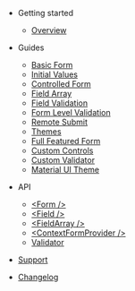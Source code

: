 * Getting started

  * [Overview](README.md)

* Guides

  * [Basic Form](guides/basic-form.md)
  * [Initial Values](guides/initial-values.md)
  * [Controlled Form](guides/controlled-form.md)
  * [Field Array](guides/field-arrays.md)
  * [Field Validation](guides/field-validation.md)
  * [Form Level Validation](guides/form-level-validation.md)
  * [Remote Submit](guides/remote-submit.md)
  * [Themes](guides/themes.md)
  * [Full Featured Form](guides/full-featured-form.md)
  * [Custom Controls](guides/custom-controls.md)
  * [Custom Validator](guides/custom-validator.md)
  * [Material UI Theme](guides/material-ui.md)

* API

  * [&lt;Form /&gt;](apis/form.md)
  * [&lt;Field /&gt;](apis/field.md)
  * [&lt;FieldArray /&gt;](apis/field-array.md)
  * [&lt;ContextFormProvider /&gt;](apis/context-form-provider.md)
  * [Validator](apis/validator.md)


* [Support](support.md)
* [Changelog](changelog.md)
